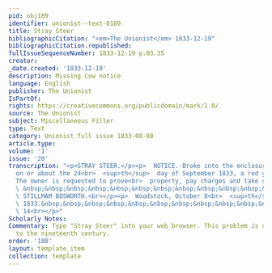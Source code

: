 ```yaml
---
pid: obj189
identifier: unionist--text-0189
title: Stray Steer
bibliographicCitation: "<em>The Unionist</em> 1833-12-19"
bibliographicCitation.republished: 
fullIssueSequenceNumber: 1833-12-19 p.03.35
creator: 
_date.created: '1833-12-19'
description: Missing Cow notice
language: English
publisher: The Unionist
IsPartOf: 
rights: https://creativecommons.org/publicdomain/mark/1.0/
source: The Unionist
subject: Miscellaneous Filler
type: Text
category: Unionist full issue 1833-08-08
article.type: 
volume: '1'
issue: '20'
transcription: "<p>STRAY STEER.</p><p>  NOTICE.‑Broke into the enclosure of the subscriber,
  on or about the 24<br>  <sup>th</sup>  day of September 1833, a red yearling steer.
  The owner is requested to prove<br>  property, pay charges and take said steer away.<br></p><p>
  \ &nbsp;&nbsp;&nbsp;&nbsp;&nbsp;&nbsp;&nbsp;&nbsp;&nbsp;&nbsp;&nbsp;&nbsp;&nbsp;&nbsp;&nbsp;&nbsp;&nbsp;&nbsp;&nbsp;&nbsp;&nbsp;&nbsp;&nbsp;&nbsp;&nbsp;&nbsp;&nbsp;&nbsp;&nbsp;&nbsp;&nbsp;&nbsp;&nbsp;&nbsp;&nbsp;<br>
  \ STILLMAM BOSWORTH.<br></p><p>  Woodstock, October 8<br>  <sup>th</sup>  ,<br>
  \ 1833.&nbsp;&nbsp;&nbsp;&nbsp;&nbsp;&nbsp;&nbsp;&nbsp;&nbsp;&nbsp;&nbsp;&nbsp;&nbsp;&nbsp;&nbsp;&nbsp;&nbsp;&nbsp;&nbsp;&nbsp;&nbsp;&nbsp;&nbsp;&nbsp;&nbsp;&nbsp;&nbsp;&nbsp;&nbsp;&nbsp;&nbsp;&nbsp;&nbsp;&nbsp;&nbsp;&nbsp;&nbsp;&nbsp;&nbsp;&nbsp;&nbsp;&nbsp;&nbsp;&nbsp;&nbsp;&nbsp;&nbsp;&nbsp;&nbsp;&nbsp;&nbsp;&nbsp;&nbsp;&nbsp;&nbsp;&nbsp;&nbsp;<br>
  \ 14<br></p>"
Scholarly Notes: 
Commentary: Type "Stray Steer" into your web browser. This problem is not limited
  to the nineteenth century.
order: '188'
layout: template_item
collection: template
---
```

